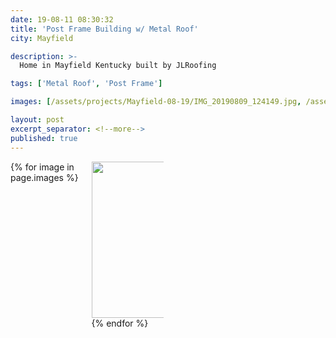 ```yaml
---
date: 19-08-11 08:30:32
title: 'Post Frame Building w/ Metal Roof'
city: Mayfield

description: >-
  Home in Mayfield Kentucky built by JLRoofing

tags: ['Metal Roof', 'Post Frame']

images: [/assets/projects/Mayfield-08-19/IMG_20190809_124149.jpg, /assets/projects/Mayfield-08-19/IMG_20190809_063922.jpg, /assets/projects/Mayfield-08-19/IMG_20190807_095918.jpg, /assets/projects/Mayfield-08-19/IMG_20190808_093607.jpg, /assets/projects/Mayfield-08-19/IMG_20190812_132639.jpg, /assets/projects/Mayfield-08-19/IMG_20190812_132708.jpg, /assets/projects/Mayfield-08-19/IMG_20190813_084030.jpg, /assets/projects/Mayfield-08-19/mayfield_007_19_08.jpg]

layout: post
excerpt_separator: <!--more-->
published: true
---
```


<div style="align: right;">
  <div style="column-count: 4; padding: 0 0 0 0">
    {% for image in page.images %}
      <img src="{{ site.url }}{{ image }}" style="height: 250px; width: 250px;"/>
    {% endfor %}
    </div>
  </div>
<!--more-->
